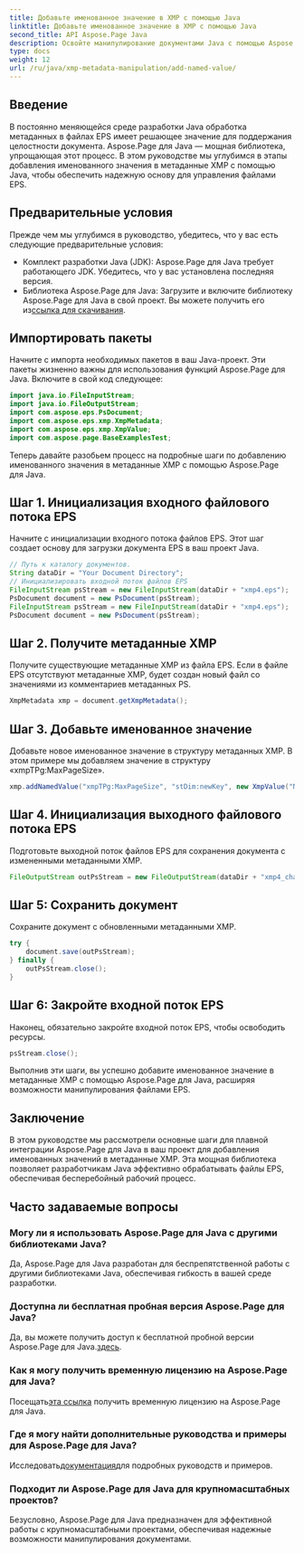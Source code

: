 ```yaml
---
title: Добавьте именованное значение в XMP с помощью Java
linktitle: Добавьте именованное значение в XMP с помощью Java
second_title: API Aspose.Page Java
description: Освойте манипулирование документами Java с помощью Aspose.Page! Легко добавляйте именованные значения в метаданные XMP с помощью нашего пошагового руководства по плавной интеграции.
type: docs
weight: 12
url: /ru/java/xmp-metadata-manipulation/add-named-value/
---
```

## Введение
В постоянно меняющейся среде разработки Java обработка метаданных в файлах EPS имеет решающее значение для поддержания целостности документа. Aspose.Page для Java — мощная библиотека, упрощающая этот процесс. В этом руководстве мы углубимся в этапы добавления именованного значения в метаданные XMP с помощью Java, чтобы обеспечить надежную основу для управления файлами EPS.
## Предварительные условия
Прежде чем мы углубимся в руководство, убедитесь, что у вас есть следующие предварительные условия:
- Комплект разработки Java (JDK): Aspose.Page для Java требует работающего JDK. Убедитесь, что у вас установлена последняя версия.
- Библиотека Aspose.Page для Java: Загрузите и включите библиотеку Aspose.Page для Java в свой проект. Вы можете получить его из[ссылка для скачивания](https://releases.aspose.com/page/java/).
## Импортировать пакеты
Начните с импорта необходимых пакетов в ваш Java-проект. Эти пакеты жизненно важны для использования функций Aspose.Page для Java. Включите в свой код следующее:
```java
import java.io.FileInputStream;
import java.io.FileOutputStream;
import com.aspose.eps.PsDocument;
import com.aspose.eps.xmp.XmpMetadata;
import com.aspose.eps.xmp.XmpValue;
import com.aspose.page.BaseExamplesTest;
```
Теперь давайте разобьем процесс на подробные шаги по добавлению именованного значения в метаданные XMP с помощью Aspose.Page для Java.
## Шаг 1. Инициализация входного файлового потока EPS
Начните с инициализации входного потока файлов EPS. Этот шаг создает основу для загрузки документа EPS в ваш проект Java.
```java
// Путь к каталогу документов.
String dataDir = "Your Document Directory";
// Инициализировать входной поток файлов EPS
FileInputStream psStream = new FileInputStream(dataDir + "xmp4.eps");
PsDocument document = new PsDocument(psStream);
FileInputStream psStream = new FileInputStream(dataDir + "xmp4.eps");
PsDocument document = new PsDocument(psStream);
```
## Шаг 2. Получите метаданные XMP
Получите существующие метаданные XMP из файла EPS. Если в файле EPS отсутствуют метаданные XMP, будет создан новый файл со значениями из комментариев метаданных PS.
```java
XmpMetadata xmp = document.getXmpMetadata();
```
## Шаг 3. Добавьте именованное значение
Добавьте новое именованное значение в структуру метаданных XMP. В этом примере мы добавляем значение в структуру «xmpTPg:MaxPageSize».
```java
xmp.addNamedValue("xmpTPg:MaxPageSize", "stDim:newKey", new XmpValue("NewValue"));
```
## Шаг 4. Инициализация выходного файлового потока EPS
Подготовьте выходной поток файлов EPS для сохранения документа с измененными метаданными XMP.
```java
FileOutputStream outPsStream = new FileOutputStream(dataDir + "xmp4_changed.eps");
```
## Шаг 5: Сохранить документ
Сохраните документ с обновленными метаданными XMP.
```java
try {
    document.save(outPsStream);
} finally {
    outPsStream.close();
}
```
## Шаг 6: Закройте входной поток EPS
Наконец, обязательно закройте входной поток EPS, чтобы освободить ресурсы.
```java
psStream.close();
```
Выполнив эти шаги, вы успешно добавите именованное значение в метаданные XMP с помощью Aspose.Page для Java, расширяя возможности манипулирования файлами EPS.
## Заключение
В этом руководстве мы рассмотрели основные шаги для плавной интеграции Aspose.Page для Java в ваш проект для добавления именованных значений в метаданные XMP. Эта мощная библиотека позволяет разработчикам Java эффективно обрабатывать файлы EPS, обеспечивая бесперебойный рабочий процесс.
## Часто задаваемые вопросы
### Могу ли я использовать Aspose.Page для Java с другими библиотеками Java?
Да, Aspose.Page для Java разработан для беспрепятственной работы с другими библиотеками Java, обеспечивая гибкость в вашей среде разработки.
### Доступна ли бесплатная пробная версия Aspose.Page для Java?
 Да, вы можете получить доступ к бесплатной пробной версии Aspose.Page для Java.[здесь](https://releases.aspose.com/).
### Как я могу получить временную лицензию на Aspose.Page для Java?
 Посещать[эта ссылка](https://purchase.aspose.com/temporary-license/) получить временную лицензию на Aspose.Page для Java.
### Где я могу найти дополнительные руководства и примеры для Aspose.Page для Java?
 Исследовать[документация](https://reference.aspose.com/page/java/)для подробных руководств и примеров.
### Подходит ли Aspose.Page для Java для крупномасштабных проектов?
Безусловно, Aspose.Page для Java предназначен для эффективной работы с крупномасштабными проектами, обеспечивая надежные возможности манипулирования документами.